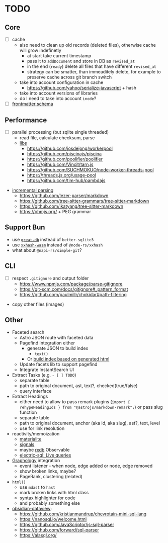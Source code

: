# TODO

## Core

- [ ] cache
  - also need to clean up old records (deleted files), otherwise cache will grow indefinetly
    - at start take current timestamp
    - pass it to `addDocument` and store in DB as `revised_at`
    - in the end (`ready`) delete all files that have different `revised_at`
    - strategy can be smatter, than immeaditely delete, for example to preserve cache across git branch switch
  - take into account configuration in cache
    - https://github.com/yahoo/serialize-javascript + hash
  - take into account versions of libraries
  - do I need to take into account `inode`?
- [ ] [frontmatter schema](/notes/schema.md)

## Performance

- [ ] parallel processing (but sqlite single threaded)
  - read file, calculate checksum, parse
  - [libs](https://npmtrends.com/node-worker-pool-vs-piscina-vs-threads-vs-worker-farm-vs-worker-loader-vs-worker-plugin-vs-workerize-vs-workerize-loader-vs-workerpool)
    - https://github.com/josdejong/workerpool
    - https://github.com/piscinajs/piscina
    - https://github.com/poolifier/poolifier
    - https://github.com/Vincit/tarn.js
    - https://github.com/SUCHMOKUO/node-worker-threads-pool
    - https://threads.js.org/usage-pool
    - https://github.com/tim-hub/pambdajs
- [incremental parsing](https://parsing.stereobooster.com/other/incremental-parsers/)
  - https://github.com/lezer-parser/markdown
  - https://github.com/tree-sitter-grammars/tree-sitter-markdown
  - https://github.com/ikatyang/tree-sitter-markdown
  - https://ohmjs.org/ + PEG grammar

## Support Bun

- use [`great.db`](https://www.npmjs.com/package/great.db) instead of `better-sqlite3`
- use [`xxhash-wasm`](https://github.com/jungomi/xxhash-wasm) instead of `@node-rs/xxhash`
- what about `@napi-rs/simple-git`?

## CLI

- [ ] respect `.gitignore` and output folder
  - https://www.npmjs.com/package/parse-gitignore
  - https://git-scm.com/docs/gitignore#_pattern_format
  - https://github.com/paulmillr/chokidar#path-filtering
- copy other files (images)

## Other

- Faceted search
  - Astro JSON route with faceted data
  - Pagefind integration either
    - generate JSON to build index
      - `text()`
    - Or [build index based on generated html](https://github.com/withastro/starlight/blob/d2822a1127c622e086ad8877a07adad70d8c3aab/packages/starlight/index.ts#L61-L72)
  - Update facets lib to support pagefind
  - Integrate InstantSearch UI
- Extract Tasks (e.g. `- [ ] TODO`)
  - separate table
  - path to original document, ast, text?, checked(true/false)
  - query interface
- Extract Headings
  - either need to allow to pass remark plugins (`import { rehypeHeadingIds } from "@astrojs/markdown-remark";`) or pass slug function
  - separate table
  - path to original document, anchor (aka id, aka slug), ast?, text, level
  - use for link resolution
- reactivity/memoization
  - [materialite](https://github.com/vlcn-io/materialite)
  - [signals](https://preactjs.com/guide/v10/signals/)
  - maybe [rxdb](https://rxdb.info) Observable
  - [electric-sql: Live queries](https://electric-sql.com/docs/usage/data-access/queries#live-queries)
- [Graphology](https://graphology.github.io/) integration
  - event listener - when node, edge added or node, edge removed
  - show broken links, maybe?
  - PageRank, clustering (related)
- `html()`
  - use `mdast` to `hast`
  - mark broken links with html class
  - syntax highlighter for code
  - and probably something else
- [obsidian-dataview](https://github.com/blacksmithgu/obsidian-dataview):
  - https://github.com/kristianmandrup/chevrotain-mini-sql-lang
  - https://nanosql.io/welcome.html
  - https://github.com/JavaScriptor/js-sql-parser
  - https://github.com/forward/sql-parser
  - https://alasql.org/
